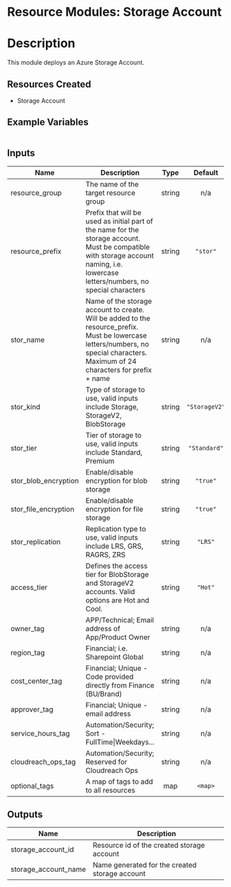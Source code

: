 # **Resource Modules: Storage Account**

# Description

This module deploys an Azure Storage Account.

## Resources Created

- Storage Account

## Example Variables
```javascript
```

## Inputs

| Name | Description | Type | Default | Required |
|------|-------------|:----:|:-----:|:-----:|
| resource\_group | The name of the target resource group | string | n/a | yes |
| resource\_prefix | Prefix that will be used as initial part of the name for the storage account. Must be compatible with storage account naming, i.e. lowercase letters/numbers, no special characters | string | `"stor"` | no |
| stor\_name | Name of the storage account to create. Will be added to the resource_prefix. Must be lowercase letters/numbers, no special characters. Maximum of 24 characters for prefix + name | string | n/a | yes |
| stor\_kind | Type of storage to use, valid inputs include Storage, StorageV2, BlobStorage | string | `"StorageV2"` | no |
| stor\_tier | Tier of storage to use, valid inputs include Standard, Premium | string | `"Standard"` | no |
| stor\_blob\_encryption | Enable/disable encryption for blob storage | string | `"true"` | no |
| stor\_file\_encryption | Enable/disable encryption for file storage | string | `"true"` | no |
| stor\_replication | Replication type to use, valid inputs include LRS, GRS, RAGRS, ZRS | string | `"LRS"` | no |
| access\_tier | Defines the access tier for BlobStorage and StorageV2 accounts. Valid options are Hot and Cool. | string | `"Hot"` | no |
| owner\_tag | APP/Technical; Email address of App/Product Owner | string | n/a | yes |
| region\_tag | Financial; i.e. Sharepoint Global | string | n/a | yes |
| cost\_center\_tag | Financial; Unique - Code provided directly from Finance (BU/Brand) | string | n/a | yes |
| approver\_tag | Financial; Unique - email address | string | n/a | yes |
| service\_hours\_tag | Automation/Security; Sort -FullTime\|Weekdays... | string | n/a | yes |
| cloudreach\_ops\_tag | Automation/Security; Reserved for Cloudreach Ops | string | n/a | yes |
| optional\_tags | A map of tags to add to all resources | map | `<map>` | no |

## Outputs

| Name | Description |
|------|-------------|
| storage\_account\_id | Resource id of the created storage account |
| storage\_account\_name | Name generated for the created storage account |

